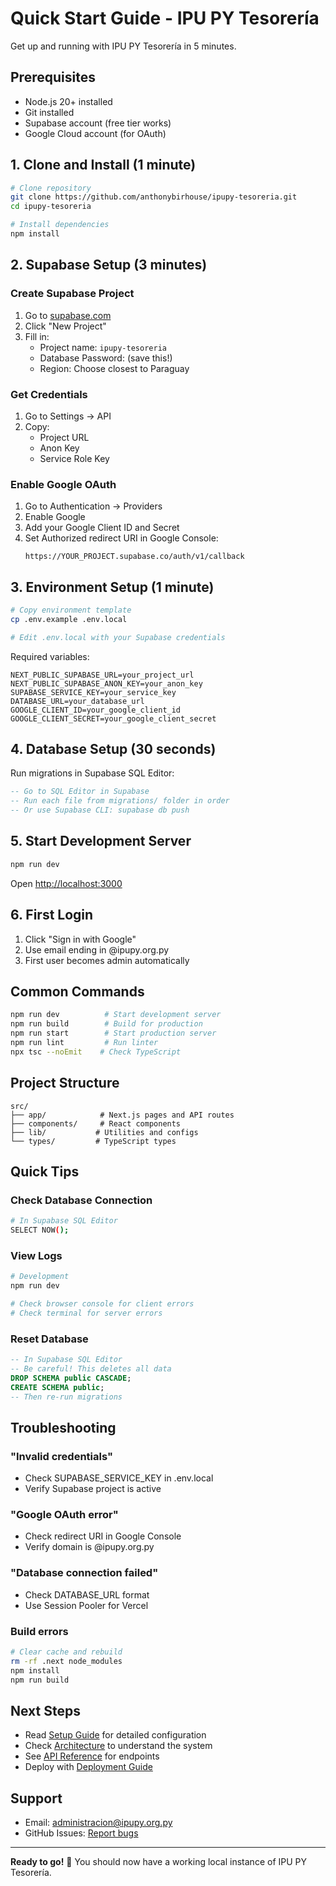 # Quick Start Guide - IPU PY Tesorería

Get up and running with IPU PY Tesorería in 5 minutes.

## Prerequisites

- Node.js 20+ installed
- Git installed
- Supabase account (free tier works)
- Google Cloud account (for OAuth)

## 1. Clone and Install (1 minute)

```bash
# Clone repository
git clone https://github.com/anthonybirhouse/ipupy-tesoreria.git
cd ipupy-tesoreria

# Install dependencies
npm install
```

## 2. Supabase Setup (3 minutes)

### Create Supabase Project

1. Go to [supabase.com](https://supabase.com)
2. Click "New Project"
3. Fill in:
   - Project name: `ipupy-tesoreria`
   - Database Password: (save this!)
   - Region: Choose closest to Paraguay

### Get Credentials

1. Go to Settings → API
2. Copy:
   - Project URL
   - Anon Key
   - Service Role Key

### Enable Google OAuth

1. Go to Authentication → Providers
2. Enable Google
3. Add your Google Client ID and Secret
4. Set Authorized redirect URI in Google Console:
   ```
   https://YOUR_PROJECT.supabase.co/auth/v1/callback
   ```

## 3. Environment Setup (1 minute)

```bash
# Copy environment template
cp .env.example .env.local

# Edit .env.local with your Supabase credentials
```

Required variables:
```env
NEXT_PUBLIC_SUPABASE_URL=your_project_url
NEXT_PUBLIC_SUPABASE_ANON_KEY=your_anon_key
SUPABASE_SERVICE_KEY=your_service_key
DATABASE_URL=your_database_url
GOOGLE_CLIENT_ID=your_google_client_id
GOOGLE_CLIENT_SECRET=your_google_client_secret
```

## 4. Database Setup (30 seconds)

Run migrations in Supabase SQL Editor:

```sql
-- Go to SQL Editor in Supabase
-- Run each file from migrations/ folder in order
-- Or use Supabase CLI: supabase db push
```

## 5. Start Development Server

```bash
npm run dev
```

Open [http://localhost:3000](http://localhost:3000)

## 6. First Login

1. Click "Sign in with Google"
2. Use email ending in @ipupy.org.py
3. First user becomes admin automatically

## Common Commands

```bash
npm run dev          # Start development server
npm run build        # Build for production
npm run start        # Start production server
npm run lint         # Run linter
npx tsc --noEmit    # Check TypeScript
```

## Project Structure

```
src/
├── app/            # Next.js pages and API routes
├── components/     # React components
├── lib/           # Utilities and configs
└── types/         # TypeScript types
```

## Quick Tips

### Check Database Connection
```bash
# In Supabase SQL Editor
SELECT NOW();
```

### View Logs
```bash
# Development
npm run dev

# Check browser console for client errors
# Check terminal for server errors
```

### Reset Database
```sql
-- In Supabase SQL Editor
-- Be careful! This deletes all data
DROP SCHEMA public CASCADE;
CREATE SCHEMA public;
-- Then re-run migrations
```

## Troubleshooting

### "Invalid credentials"
- Check SUPABASE_SERVICE_KEY in .env.local
- Verify Supabase project is active

### "Google OAuth error"
- Check redirect URI in Google Console
- Verify domain is @ipupy.org.py

### "Database connection failed"
- Check DATABASE_URL format
- Use Session Pooler for Vercel

### Build errors
```bash
# Clear cache and rebuild
rm -rf .next node_modules
npm install
npm run build
```

## Next Steps

- Read [Setup Guide](./SETUP_GUIDE.md) for detailed configuration
- Check [Architecture](./ARCHITECTURE.md) to understand the system
- See [API Reference](./API_REFERENCE.md) for endpoints
- Deploy with [Deployment Guide](./DEPLOYMENT.md)

## Support

- Email: administracion@ipupy.org.py
- GitHub Issues: [Report bugs](https://github.com/anthonybirhouse/ipupy-tesoreria/issues)

---

**Ready to go!** 🚀 You should now have a working local instance of IPU PY Tesorería.
